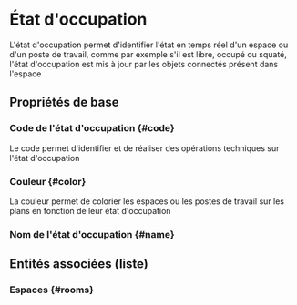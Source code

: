 # État d'occupation
<!--- THIS FILE IS GENERATED PLEASE DO NOT EDIT IT DIRECTLY --->

L'état d'occupation permet d'identifier l'état en temps réel d'un espace ou d'un poste de travail, comme par exemple s'il est libre, occupé ou squaté, l'état d'occupation est mis à jour par les objets connectés présent dans l'espace

## Propriétés de base

### Code de l'état d'occupation {#code}
        
Le code permet d'identifier et de réaliser des opérations techniques sur l'état d'occupation
### Couleur {#color}
        
La couleur permet de colorier les espaces ou les postes de travail sur les plans en fonction de leur état d'occupation
### Nom de l'état d'occupation {#name}
        




## Entités associées (liste)

### Espaces {#rooms}
        




